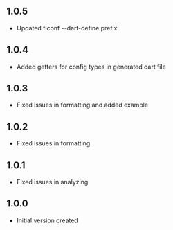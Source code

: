 ## 1.0.5

- Updated flconf --dart-define prefix

## 1.0.4

- Added getters for config types in generated dart file

## 1.0.3

- Fixed issues in formatting and added example

## 1.0.2

- Fixed issues in formatting

## 1.0.1

- Fixed issues in analyzing

## 1.0.0

- Initial version created
